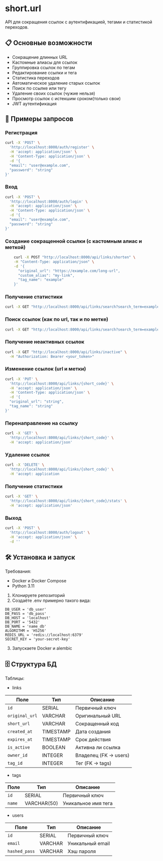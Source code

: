 # short.url

API для сокращения ссылок с аутентификацией, тегами и статистикой переходов.

## 📋 Основные возможности
- Сокращение длинных URL
- Кастомные алиасы для ссылок
- Группировка ссылок по тегам
- Редактирование ссылки и тега
- Статистика переходов
- Автоматическое удаление старых ссылок
- Поиск по ссылке или тегу
- Удаление своих ссылок (чужие нельзя)
- Просмотр ссылок с истекшим сроком(только свои)
- JWT аутентификация

## 🚀 Примеры запросов

### Регистрация
```bash
curl -X 'POST' \
  'http://localhost:8000/auth/register' \
  -H 'accept: application/json' \
  -H 'Content-Type: application/json' \
  -d '{
  "email": "user@example.com",
  "password": "string"
}'
```
### Вход
```bash
curl -X 'POST' \
  'http://localhost:8000/auth/login' \
  -H 'accept: application/json' \
  -H 'Content-Type: application/json' \
  -d '{
  "email": "user@example.com",
  "password": "string"
}'
```
### Создание сокращенной ссылки (с кастомным алиас и меткой)
```bash
    curl -X POST "http://localhost:8000/api/links/shorten" \
    -H "Content-Type: application/json" \
    -d '{
      "original_url": "https://example.com/long-url",
      "custom_alias": "my-link",
      "tag_name": "example"
    }'
```

### Получение статистики
```bash
curl -X GET "http://localhost:8000/api/links/search?search_term=example&tag_name=test"
```
### Поиск ссылок (как по url, так и по метке)
```bash
curl -X GET "http://localhost:8000/api/links/search?search_term=example&tag_name=test"
```
### Получение неактивных ссылок
```bash
curl -X GET "http://localhost:8000/api/links/inactive" \
  -H "Authorization: Bearer <your_token>"
```
### Изменение ссылок (url и метки)
```bash
curl -X 'PUT' \
  'http://localhost:8000/api/links/{short_code}' \
  -H 'accept: application/json' \
  -H 'Content-Type: application/json' \
  -d '{
  "original_url": "string",
  "tag_name": "string"
}'
```
### Перенаправление на ссылку
```bash
curl -X 'GET' \
  'http://localhost:8000/api/links/{short_code}' \
  -H 'accept: application/json'
```
### Удаление ссылок
```bash
curl -X 'DELETE' \
  'http://localhost:8000/api/links/{short_code}' \
  -H 'accept: application
```
### Получение статистики
```bash
curl -X 'GET' \
  'http://localhost:8000/api/links/{short_code}/stats' \
  -H 'accept: application/json'
```

### Выход
```bash
curl -X 'POST' \
  'http://localhost:8000/auth/logout' \
  -H 'accept: application/json' \
  -d ''
```

## 🛠 Установка и запуск
Требования:
- Docker и Docker Compose
- Python 3.11
1) Клонируете репозиторий
2) Создаёте .env примерно такого вида:
```
DB_USER = 'db_user'
DB_PASS = 'db_pass'
DB_HOST = 'localhost'
DB_PORT = '5432'
DB_NAME = 'name_db'
ALGORITHM = 'HS256'
REDIS_URL = 'redis://localhost:6379'
SECRET_KEY = 'your-secret-key'
```
3) Запускаете Docker и alembic

## 🗄 Структура БД
Таблицы:

- links

| Поле	| Тип	| Описание |
|-------|---------|--------------|
| `id`	| SERIAL	| Первичный ключ| 
|`original_url`	| VARCHAR	| Оригинальный URL |
| `short_url`	| VARCHAR	| Сокращенный код |
| `created_at` | TIMESTAMP	| Дата создания |
| `expires_at`	| TIMESTAMP	| Срок действия |
| `is_active`	| BOOLEAN	| Активна ли ссылка |
| `owner_id`	| INTEGER	| Владелец (FK → users) |
|`tag_id`	| INTEGER	| Тег (FK → tags) |

- tags 

| Поле | Тип	| Описание |
|------|-----|-----------|
| `id` | SERIAL	| Первичный ключ |
| `name` |	VARCHAR(50)	| Уникальное имя тега |

- users

| Поле	| Тип	| Описание |
|------|------|---------|
| `id`	| SERIAL	| Первичный ключ |
| `email` |	VARCHAR	| Уникальный email |
| `hashed_pass` |	VARCHAR	| Хэш пароля |


